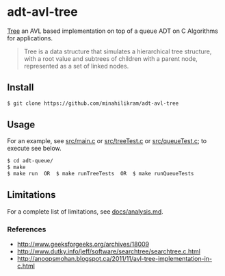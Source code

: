 # adt-avl-tree

[Tree](https://en.wikipedia.org/wiki/Queue_(abstract_data_type)) an AVL based implementation on top of a queue ADT on C Algorithms for applications.

> Tree is a data structure that simulates a hierarchical tree structure, with a root value and subtrees of children with a parent node, represented as a set of linked nodes.

## Install

```sh
$ git clone https://github.com/minahilikram/adt-avl-tree
```

## Usage

For an example, see [src/main.c](https://github.com/minahilikram/adt-avl-tree/blob/master/src/main.c) or [src/treeTest.c](https://github.com/minahilikram/adt-avl-tree/blob/master/src/treeTest.c) or [src/queueTest.c](https://github.com/minahilikram/adt-avl-tree/blob/master/src/queueTest.c); to execute see below.

```sh
$ cd adt-queue/
$ make
$ make run  OR  $ make runTreeTests  OR  $ make runQueueTests
```

## Limitations

For a complete list of limitations, see [docs/analysis.md](https://github.com/minahilikram/adt-avl-tree/blob/master/docs/analysis.md).

### References

- http://www.geeksforgeeks.org/archives/18009
- http://www.dutky.info/jeff/software/searchtree/searchtree.c.html
- http://anoopsmohan.blogspot.ca/2011/11/avl-tree-implementation-in-c.html
